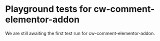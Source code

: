# Playground tests for cw-comment-elementor-addon
We are still awaiting the first test run for cw-comment-elementor-addon.
